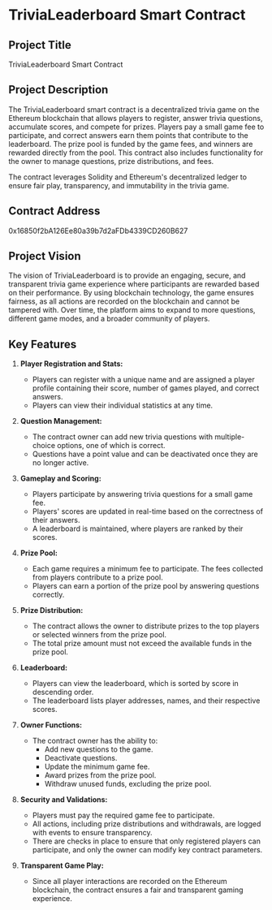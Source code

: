 # TriviaLeaderboard Smart Contract

## Project Title
TriviaLeaderboard Smart Contract

## Project Description
The TriviaLeaderboard smart contract is a decentralized trivia game on the Ethereum blockchain that allows players to register, answer trivia questions, accumulate scores, and compete for prizes. Players pay a small game fee to participate, and correct answers earn them points that contribute to the leaderboard. The prize pool is funded by the game fees, and winners are rewarded directly from the pool. This contract also includes functionality for the owner to manage questions, prize distributions, and fees.

The contract leverages Solidity and Ethereum's decentralized ledger to ensure fair play, transparency, and immutability in the trivia game.

## Contract Address
0x16850f2bA126Ee80a39b7d2aFDb4339CD260B627

## Project Vision
The vision of TriviaLeaderboard is to provide an engaging, secure, and transparent trivia game experience where participants are rewarded based on their performance. By using blockchain technology, the game ensures fairness, as all actions are recorded on the blockchain and cannot be tampered with. Over time, the platform aims to expand to more questions, different game modes, and a broader community of players.

## Key Features

1. **Player Registration and Stats:**
   - Players can register with a unique name and are assigned a player profile containing their score, number of games played, and correct answers.
   - Players can view their individual statistics at any time.

2. **Question Management:**
   - The contract owner can add new trivia questions with multiple-choice options, one of which is correct.
   - Questions have a point value and can be deactivated once they are no longer active.

3. **Gameplay and Scoring:**
   - Players participate by answering trivia questions for a small game fee.
   - Players' scores are updated in real-time based on the correctness of their answers.
   - A leaderboard is maintained, where players are ranked by their scores.

4. **Prize Pool:**
   - Each game requires a minimum fee to participate. The fees collected from players contribute to a prize pool.
   - Players can earn a portion of the prize pool by answering questions correctly.
   
5. **Prize Distribution:**
   - The contract allows the owner to distribute prizes to the top players or selected winners from the prize pool.
   - The total prize amount must not exceed the available funds in the prize pool.

6. **Leaderboard:**
   - Players can view the leaderboard, which is sorted by score in descending order.
   - The leaderboard lists player addresses, names, and their respective scores.

7. **Owner Functions:**
   - The contract owner has the ability to:
     - Add new questions to the game.
     - Deactivate questions.
     - Update the minimum game fee.
     - Award prizes from the prize pool.
     - Withdraw unused funds, excluding the prize pool.

8. **Security and Validations:**
   - Players must pay the required game fee to participate.
   - All actions, including prize distributions and withdrawals, are logged with events to ensure transparency.
   - There are checks in place to ensure that only registered players can participate, and only the owner can modify key contract parameters.

9. **Transparent Game Play:**
   - Since all player interactions are recorded on the Ethereum blockchain, the contract ensures a fair and transparent gaming experience.

